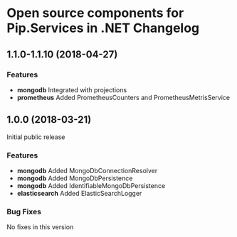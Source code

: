 # Open source components for Pip.Services in .NET Changelog

## <a name="1.1.0-1.1.10"></a> 1.1.0-1.1.10 (2018-04-27)

### Features
* **mongodb** Integrated with projections
* **prometheus** Added PrometheusCounters and PrometheusMetrisService

## <a name="1.0.0"></a> 1.0.0 (2018-03-21)

Initial public release

### Features
* **mongodb** Added MongoDbConnectionResolver
* **mongodb** Added MongoDbPersistence
* **mongodb** Added IdentifiableMongoDbPersistence
* **elasticsearch** Added ElasticSearchLogger

### Bug Fixes
No fixes in this version

